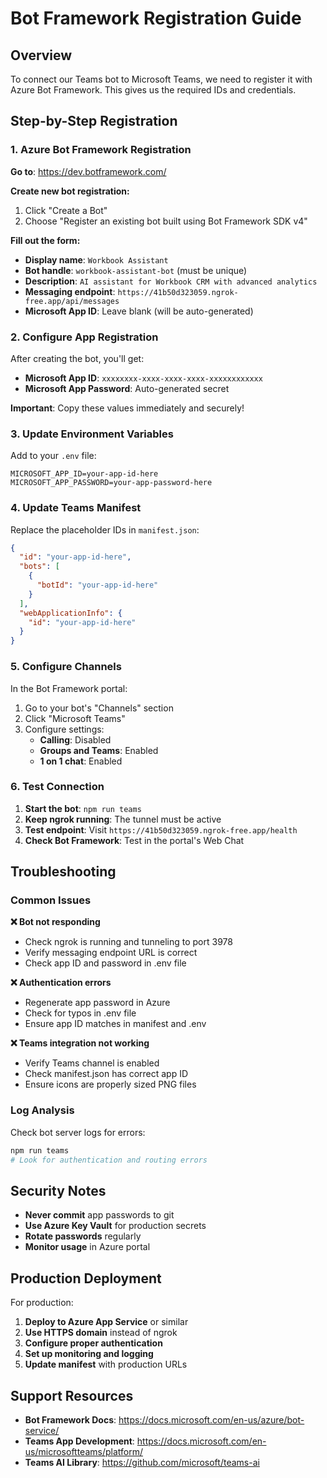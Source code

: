 # Bot Framework Registration Guide

## Overview

To connect our Teams bot to Microsoft Teams, we need to register it with Azure Bot Framework. This gives us the required IDs and credentials.

## Step-by-Step Registration

### 1. Azure Bot Framework Registration

**Go to**: https://dev.botframework.com/

**Create new bot registration:**
1. Click "Create a Bot"
2. Choose "Register an existing bot built using Bot Framework SDK v4"

**Fill out the form:**
- **Display name**: `Workbook Assistant`
- **Bot handle**: `workbook-assistant-bot` (must be unique)
- **Description**: `AI assistant for Workbook CRM with advanced analytics`
- **Messaging endpoint**: `https://41b50d323059.ngrok-free.app/api/messages`
- **Microsoft App ID**: Leave blank (will be auto-generated)

### 2. Configure App Registration

After creating the bot, you'll get:
- **Microsoft App ID**: `xxxxxxxx-xxxx-xxxx-xxxx-xxxxxxxxxxxx`
- **Microsoft App Password**: Auto-generated secret

**Important**: Copy these values immediately and securely!

### 3. Update Environment Variables

Add to your `.env` file:
```env
MICROSOFT_APP_ID=your-app-id-here
MICROSOFT_APP_PASSWORD=your-app-password-here
```

### 4. Update Teams Manifest

Replace the placeholder IDs in `manifest.json`:
```json
{
  "id": "your-app-id-here",
  "bots": [
    {
      "botId": "your-app-id-here"
    }
  ],
  "webApplicationInfo": {
    "id": "your-app-id-here"
  }
}
```

### 5. Configure Channels

In the Bot Framework portal:
1. Go to your bot's "Channels" section
2. Click "Microsoft Teams"
3. Configure settings:
   - **Calling**: Disabled
   - **Groups and Teams**: Enabled
   - **1 on 1 chat**: Enabled

### 6. Test Connection

1. **Start the bot**: `npm run teams`
2. **Keep ngrok running**: The tunnel must be active
3. **Test endpoint**: Visit `https://41b50d323059.ngrok-free.app/health`
4. **Check Bot Framework**: Test in the portal's Web Chat

## Troubleshooting

### Common Issues

**❌ Bot not responding**
- Check ngrok is running and tunneling to port 3978
- Verify messaging endpoint URL is correct
- Check app ID and password in .env file

**❌ Authentication errors**
- Regenerate app password in Azure
- Check for typos in .env file
- Ensure app ID matches in manifest and .env

**❌ Teams integration not working**
- Verify Teams channel is enabled
- Check manifest.json has correct app ID
- Ensure icons are properly sized PNG files

### Log Analysis

Check bot server logs for errors:
```bash
npm run teams
# Look for authentication and routing errors
```

## Security Notes

- **Never commit** app passwords to git
- **Use Azure Key Vault** for production secrets
- **Rotate passwords** regularly
- **Monitor usage** in Azure portal

## Production Deployment

For production:
1. **Deploy to Azure App Service** or similar
2. **Use HTTPS domain** instead of ngrok
3. **Configure proper authentication**
4. **Set up monitoring and logging**
5. **Update manifest** with production URLs

## Support Resources

- **Bot Framework Docs**: https://docs.microsoft.com/en-us/azure/bot-service/
- **Teams App Development**: https://docs.microsoft.com/en-us/microsoftteams/platform/
- **Teams AI Library**: https://github.com/microsoft/teams-ai